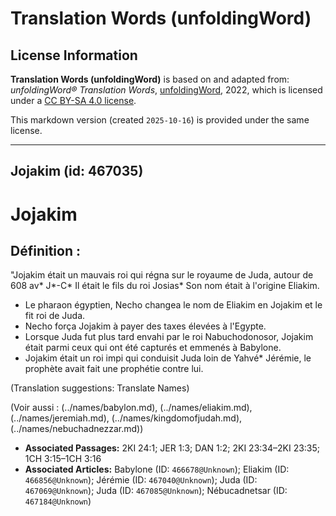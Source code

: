 # Translation Words (unfoldingWord)

## License Information

**Translation Words (unfoldingWord)** is based on and adapted from: _unfoldingWord® Translation Words_, [unfoldingWord](https://unfoldingword.org/utw), 2022, which is licensed under a [CC BY-SA 4.0 license](https://creativecommons.org/licenses/by-sa/4.0/legalcode.en).

This markdown version (created `2025-10-16`) is provided under the same license.



--------------------------------

## Jojakim (id: 467035)

Jojakim
=======

Définition :
------------

"Jojakim était un mauvais roi qui régna sur le royaume de Juda, autour de 608 av\* J*\-C* Il était le fils du roi Josias\* Son nom était à l'origine Eliakim.

* Le pharaon égyptien, Necho changea le nom de Eliakim en Jojakim et le fit roi de Juda.
* Necho força Jojakim à payer des taxes élevées à l'Egypte.
* Lorsque Juda fut plus tard envahi par le roi Nabuchodonosor, Jojakim était parmi ceux qui ont été capturés et emmenés à Babylone.
* Jojakim était un roi impi qui conduisit Juda loin de Yahvé\* Jérémie, le prophète avait fait une prophétie contre lui.

(Translation suggestions: Translate Names)

(Voir aussi : (../names/babylon.md), (../names/eliakim.md), (../names/jeremiah.md), (../names/kingdomofjudah.md), (../names/nebuchadnezzar.md))

* **Associated Passages:** 2KI 24:1; JER 1:3; DAN 1:2; 2KI 23:34–2KI 23:35; 1CH 3:15–1CH 3:16
* **Associated Articles:** Babylone (ID: `466678@Unknown`); Eliakim (ID: `466856@Unknown`); Jérémie (ID: `467040@Unknown`); Juda (ID: `467069@Unknown`); Juda (ID: `467085@Unknown`); Nébucadnetsar (ID: `467184@Unknown`)

